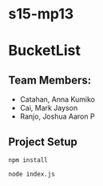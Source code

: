 # s15-mp13

# BucketList

## Team Members:

* Catahan, Anna Kumiko
* Cai, Mark Jayson
* Ranjo, Joshua Aaron P

## Project Setup
```
npm install
```
```
node index.js
```
